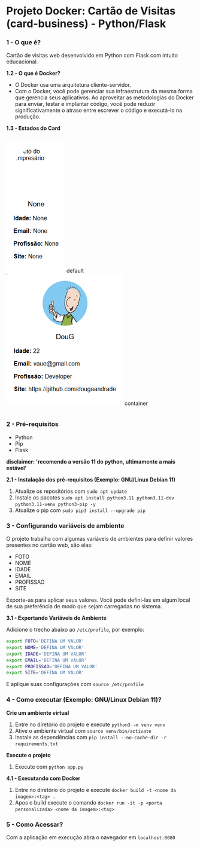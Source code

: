 # Projeto Docker: Cartão de Visitas (card-business) - Python/Flask

### 1 - O que é?

Cartão de visitas web desenvolvido em Python com Flask com intuito educacional.

**1.2 - O que é Docker?**

- O Docker usa uma arquitetura cliente-servidor.
- Com o Docker, você pode gerenciar sua infraestrutura da mesma forma que gerencia seus aplicativos. Ao aproveitar as metodologias do Docker para enviar, testar e implantar código, você pode reduzir significativamente o atraso entre escrever o código e executá-lo na produção.

**1.3 - Estados do Card**

<div style="display: flex; justify-content:space-between;">

 ![Dockerfile Default](./Dockerfile-default.png)
default
 ![Dockerfile Container](./Dockerfile-container.png)
container
</div>

### 2 - Pré-requisitos

- Python 
- Pip
- Flask

**disclaimer: 'recomendo a versão 11 do python, ultimamente a mais estável'**

**2.1 - Instalação dos pré-requisitos (Exemplo: GNU/Linux Debian 11)**

1. Atualize os repositórios com `sudo apt update`
2. Instale os pacotes `sudo apt install python3.11 python3.11-dev python3.11-venv python3-pip -y`
3. Atualize o pip com `sudo pip3 install --upgrade pip`

### 3 - Configurando variáveis de ambiente

O projeto trabalha com algumas variáveis de ambientes para definir valores presentes no cartão web, são elas:

- FOTO
- NOME
- IDADE
- EMAIL
- PROFISSAO
- SITE

Exporte-as para aplicar seus valores.
Você pode defini-las em algum local de sua preferência de modo que sejam carregadas no sistema.

**3.1 - Exportando Variáveis de Ambiente**

Adicione o trecho abaixo ao `/etc/profile`, por exemplo:

```bash
export FOTO='DEFINA UM VALOR'
export NOME='DEFINA UM VALOR'
export IDADE='DEFINA UM VALOR'
export EMAIL='DEFINA UM VALOR'
export PROFISSAO='DEFINA UM VALOR'
export SITE='DEFINA UM VALOR'
```

E aplique suas configurações com `source /etc/profile`

### 4 - Como executar (Exemplo: GNU/Linux Debian 11)?

**Crie um ambiente virtual**

1. Entre no diretório do projeto e execute `python3 -m venv venv`
2. Ative o ambiente virtual com `source venv/bin/activate`
3. Instale as dependências com `pip install --no-cache-dir -r requirements.txt`

**Execute o projeto**

1. Execute com `python app.py`

**4.1 - Executando com Docker**

1. Entre no diretório do projeto e execute `docker build -t <nome da imagem>:<tag> .`
2. Apos o build execute o comando `docker run -it -p <porta personalizada> <nome da imagem>:<tag>`

### 5 - Como Acessar?

Com a aplicação em execução abra o navegador em `localhost:8080`
